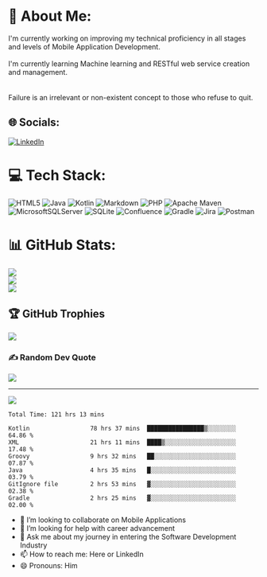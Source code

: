 # 💫 About Me:
I'm currently working on improving my technical proficiency in all stages and levels of Mobile Application Development.<br><br>I'm currently learning Machine learning and RESTful web service creation and management.<br><br><br>Failure is an irrelevant or non-existent concept to those who refuse to quit.


## 🌐 Socials:
[![LinkedIn](https://img.shields.io/badge/LinkedIn-%230077B5.svg?logo=linkedin&logoColor=white)](https://linkedin.com/in/clarence-e-moore) 

# 💻 Tech Stack:
![HTML5](https://img.shields.io/badge/html5-%23E34F26.svg?style=for-the-badge&logo=html5&logoColor=white) ![Java](https://img.shields.io/badge/java-%23ED8B00.svg?style=for-the-badge&logo=java&logoColor=white) ![Kotlin](https://img.shields.io/badge/kotlin-%230095D5.svg?style=for-the-badge&logo=kotlin&logoColor=white) ![Markdown](https://img.shields.io/badge/markdown-%23000000.svg?style=for-the-badge&logo=markdown&logoColor=white) ![PHP](https://img.shields.io/badge/php-%23777BB4.svg?style=for-the-badge&logo=php&logoColor=white) ![Apache Maven](https://img.shields.io/badge/Apache%20Maven-C71A36?style=for-the-badge&logo=Apache%20Maven&logoColor=white) ![MicrosoftSQLServer](https://img.shields.io/badge/Microsoft%20SQL%20Sever-CC2927?style=for-the-badge&logo=microsoft%20sql%20server&logoColor=white) ![SQLite](https://img.shields.io/badge/sqlite-%2307405e.svg?style=for-the-badge&logo=sqlite&logoColor=white) ![Confluence](https://img.shields.io/badge/confluence-%23172BF4.svg?style=for-the-badge&logo=confluence&logoColor=white) ![Gradle](https://img.shields.io/badge/Gradle-02303A.svg?style=for-the-badge&logo=Gradle&logoColor=white) ![Jira](https://img.shields.io/badge/jira-%230A0FFF.svg?style=for-the-badge&logo=jira&logoColor=white) ![Postman](https://img.shields.io/badge/Postman-FF6C37?style=for-the-badge&logo=postman&logoColor=white)
# 📊 GitHub Stats:
![](https://github-readme-stats.vercel.app/api?username=AndroidLion48&theme=onedark&hide_border=true&include_all_commits=true&count_private=true)<br/>
![](https://github-readme-streak-stats.herokuapp.com/?user=AndroidLion48&theme=onedark&hide_border=true)<br/>
![](https://github-readme-stats.vercel.app/api/top-langs/?username=AndroidLion48&theme=onedark&hide_border=true&include_all_commits=true&count_private=true&layout=compact)

## 🏆 GitHub Trophies
![](https://github-profile-trophy.vercel.app/?username=AndroidLion48&theme=radical&no-frame=false&no-bg=false&margin-w=4)

### ✍️ Random Dev Quote
![](https://quotes-github-readme.vercel.app/api?type=horizontal&theme=radical)

---
[![](https://visitcount.itsvg.in/api?id=AndroidLion48&icon=0&color=0)](https://visitcount.itsvg.in)

<!--START_SECTION:waka-->

```text
Total Time: 121 hrs 13 mins

Kotlin                 78 hrs 37 mins  ████████████████▒░░░░░░░░   64.86 %
XML                    21 hrs 11 mins  ████▒░░░░░░░░░░░░░░░░░░░░   17.48 %
Groovy                 9 hrs 32 mins   ██░░░░░░░░░░░░░░░░░░░░░░░   07.87 %
Java                   4 hrs 35 mins   █░░░░░░░░░░░░░░░░░░░░░░░░   03.79 %
GitIgnore file         2 hrs 53 mins   ▓░░░░░░░░░░░░░░░░░░░░░░░░   02.38 %
Gradle                 2 hrs 25 mins   ▓░░░░░░░░░░░░░░░░░░░░░░░░   02.00 %
```

<!--END_SECTION:waka-->


- 👯 I’m looking to collaborate on Mobile Applications
- 🤔 I’m looking for help with career advancement
- 💬 Ask me about my journey in entering the Software Development Industry
- 📫 How to reach me: Here or LinkedIn
- 😄 Pronouns: Him

